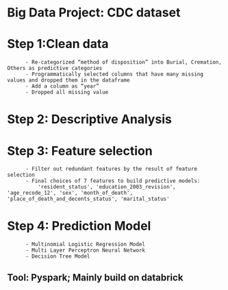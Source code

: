 
# Big Data Project: CDC dataset


# Step 1:Clean data
          - Re-categorized “method of disposition” into Burial, Cremation, Others as predictive categories
          - Programmatically selected columns that have many missing values and dropped them in the dataframe
          - Add a column as “year”
          - Dropped all missing value
# Step 2: Descriptive Analysis
# Step 3: Feature selection
          - Filter out redundant features by the result of feature selection 
          - Final choices of 7 features to build predictive models:
              'resident_status', 'education_2003_revision', 'age_recode_12', 'sex', 'month_of_death', 'place_of_death_and_decents_status', 'marital_status'
# Step 4: Prediction Model
          - Multinomial Logistic Regression Model
          - Multi Layer Perceptron Neural Network
          - Decision Tree Model

## Tool: Pyspark; Mainly build on databrick
